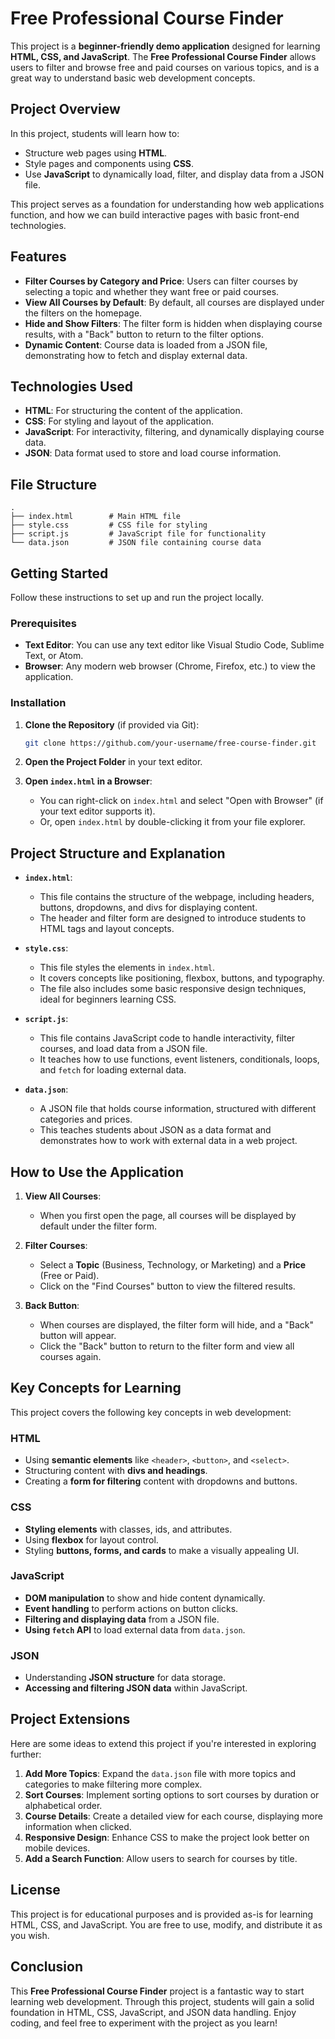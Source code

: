 
# Free Professional Course Finder

This project is a **beginner-friendly demo application** designed for learning **HTML, CSS, and JavaScript**. The **Free Professional Course Finder** allows users to filter and browse free and paid courses on various topics, and is a great way to understand basic web development concepts.

## Project Overview

In this project, students will learn how to:
- Structure web pages using **HTML**.
- Style pages and components using **CSS**.
- Use **JavaScript** to dynamically load, filter, and display data from a JSON file.

This project serves as a foundation for understanding how web applications function, and how we can build interactive pages with basic front-end technologies.

## Features

- **Filter Courses by Category and Price**: Users can filter courses by selecting a topic and whether they want free or paid courses.
- **View All Courses by Default**: By default, all courses are displayed under the filters on the homepage.
- **Hide and Show Filters**: The filter form is hidden when displaying course results, with a "Back" button to return to the filter options.
- **Dynamic Content**: Course data is loaded from a JSON file, demonstrating how to fetch and display external data.

## Technologies Used

- **HTML**: For structuring the content of the application.
- **CSS**: For styling and layout of the application.
- **JavaScript**: For interactivity, filtering, and dynamically displaying course data.
- **JSON**: Data format used to store and load course information.

## File Structure

```plaintext
.
├── index.html        # Main HTML file
├── style.css         # CSS file for styling
├── script.js         # JavaScript file for functionality
└── data.json         # JSON file containing course data
```

## Getting Started

Follow these instructions to set up and run the project locally.

### Prerequisites

- **Text Editor**: You can use any text editor like Visual Studio Code, Sublime Text, or Atom.
- **Browser**: Any modern web browser (Chrome, Firefox, etc.) to view the application.

### Installation

1. **Clone the Repository** (if provided via Git):
   ```bash
   git clone https://github.com/your-username/free-course-finder.git
   ```

2. **Open the Project Folder** in your text editor.

3. **Open `index.html` in a Browser**:
   - You can right-click on `index.html` and select "Open with Browser" (if your text editor supports it).
   - Or, open `index.html` by double-clicking it from your file explorer.

## Project Structure and Explanation

- **`index.html`**: 
  - This file contains the structure of the webpage, including headers, buttons, dropdowns, and divs for displaying content.
  - The header and filter form are designed to introduce students to HTML tags and layout concepts.

- **`style.css`**: 
  - This file styles the elements in `index.html`. 
  - It covers concepts like positioning, flexbox, buttons, and typography.
  - The file also includes some basic responsive design techniques, ideal for beginners learning CSS.

- **`script.js`**: 
  - This file contains JavaScript code to handle interactivity, filter courses, and load data from a JSON file.
  - It teaches how to use functions, event listeners, conditionals, loops, and `fetch` for loading external data.

- **`data.json`**: 
  - A JSON file that holds course information, structured with different categories and prices.
  - This teaches students about JSON as a data format and demonstrates how to work with external data in a web project.

## How to Use the Application

1. **View All Courses**:
   - When you first open the page, all courses will be displayed by default under the filter form.

2. **Filter Courses**:
   - Select a **Topic** (Business, Technology, or Marketing) and a **Price** (Free or Paid).
   - Click on the "Find Courses" button to view the filtered results.

3. **Back Button**:
   - When courses are displayed, the filter form will hide, and a "Back" button will appear.
   - Click the "Back" button to return to the filter form and view all courses again.

## Key Concepts for Learning

This project covers the following key concepts in web development:

### HTML
- Using **semantic elements** like `<header>`, `<button>`, and `<select>`.
- Structuring content with **divs and headings**.
- Creating a **form for filtering** content with dropdowns and buttons.

### CSS
- **Styling elements** with classes, ids, and attributes.
- Using **flexbox** for layout control.
- Styling **buttons, forms, and cards** to make a visually appealing UI.

### JavaScript
- **DOM manipulation** to show and hide content dynamically.
- **Event handling** to perform actions on button clicks.
- **Filtering and displaying data** from a JSON file.
- **Using `fetch` API** to load external data from `data.json`.

### JSON
- Understanding **JSON structure** for data storage.
- **Accessing and filtering JSON data** within JavaScript.

## Project Extensions

Here are some ideas to extend this project if you're interested in exploring further:

1. **Add More Topics**: Expand the `data.json` file with more topics and categories to make filtering more complex.
2. **Sort Courses**: Implement sorting options to sort courses by duration or alphabetical order.
3. **Course Details**: Create a detailed view for each course, displaying more information when clicked.
4. **Responsive Design**: Enhance CSS to make the project look better on mobile devices.
5. **Add a Search Function**: Allow users to search for courses by title.

## License

This project is for educational purposes and is provided as-is for learning HTML, CSS, and JavaScript. You are free to use, modify, and distribute it as you wish.

## Conclusion

This **Free Professional Course Finder** project is a fantastic way to start learning web development. Through this project, students will gain a solid foundation in HTML, CSS, JavaScript, and JSON data handling. Enjoy coding, and feel free to experiment with the project as you learn!
